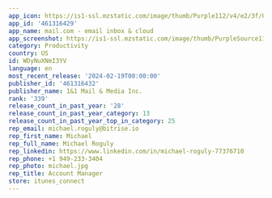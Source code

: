 ```yaml
---
app_icon: https://is1-ssl.mzstatic.com/image/thumb/Purple112/v4/e2/3f/01/e23f0104-bfa3-9f03-08de-66dc37591878/MAILCOM_AppIcon-0-0-1x_U007emarketing-0-10-0-85-220.png/1024x1024bb.png
app_id: '461316429'
app_name: mail.com - email inbox & cloud
app_screenshot: https://is1-ssl.mzstatic.com/image/thumb/PurpleSource113/v4/1f/a2/6f/1fa26fad-cd59-9e40-d5a1-a81ab1404f9d/aa1b8eab-6f4d-4d3c-87c7-dfb8838dd343_6_U002c5_Zoll_-_1.png/1242x2688bb.png
category: Productivity
country: US
id: WDyNuXNmI3YV
language: en
most_recent_release: '2024-02-19T00:00:00'
publisher_id: '461316432'
publisher_name: 1&1 Mail & Media Inc.
rank: '339'
release_count_in_past_year: '28'
release_count_in_past_year_category: 13
release_count_in_past_year_top_in_category: 25
rep_email: michael.roguly@bitrise.io
rep_first_name: Michael
rep_full_name: Michael Roguly
rep_linkedin: https://www.linkedin.com/in/michael-roguly-77376710
rep_phone: +1 949-233-3404
rep_photo: michael.jpg
rep_title: Account Manager
store: itunes_connect
---
```

